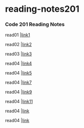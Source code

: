 # reading-notes201

### Code 201 Reading Notes



 read01 |[link1](/read01.md)
 
 read02 |[link2](/read02.md)
 
 read03 |[link3](/read03.md)
 
 read04 |[link4](/read04.md)
 
  read04 |[link5](/read05.md)
  
  read04 |[link7](/read07.md)
  
  read04 |[link9](/read09.md)
  
  read04 |[link11](/read11.md)
  
  read04 |[link](read09)
  
  read04 |[link](read10)
 






